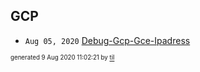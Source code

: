 ## GCP


* <code>Aug 05, 2020</code> [Debug-Gcp-Gce-Ipadress](2020-08-05T23-06-44-debug-gcp-gce-ipadress.md)

<sup><sub>generated 9 Aug 2020 11:02:21 by <a href='https://github.com/senorprogrammer/til'>til</a></sub></sup>
